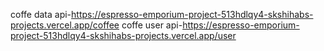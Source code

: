 

coffe data api-https://espresso-emporium-project-513hdlqy4-skshihabs-projects.vercel.app/coffee 
coffe user api-https://espresso-emporium-project-513hdlqy4-skshihabs-projects.vercel.app/user
